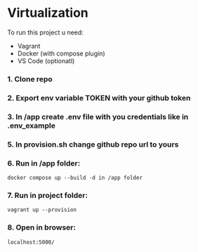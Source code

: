 # Virtualization
To run this project u need:
- Vagrant
- Docker (with compose plugin)
- VS Code (optionatl)
### 1. Clone repo
### 2. Export env variable TOKEN with your github token
### 3. In /app create .env file with you credentials like in .env_example
### 5. In provision.sh change github repo url to yours
### 6. Run in /app folder:
    docker compose up --build -d in /app folder
### 7. Run in project folder:
    vagrant up --provision
### 8. Open in browser:
    localhost:5000/
